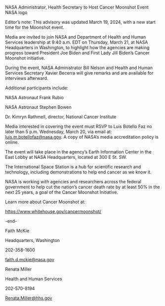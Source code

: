 NASA Administrator, Health Secretary to Host Cancer Moonshot Event 
 NASA logo

Editor’s note: This advisory was updated March 19, 2024, with a new start time for the Moonshot event.

Media are invited to join NASA and Department of Health and Human Services leadership at 9:40 a.m. EDT on Thursday, March 21, at NASA Headquarters in Washington, to highlight how the agencies are making progress toward President Joe Biden and First Lady Jill Biden’s Cancer Moonshot initiative.

During the event, NASA Administrator Bill Nelson and Health and Human Services Secretary Xavier Becerra will give remarks and are available for interviews afterward.

Additional participants include:

NASA Astronaut Frank Rubio

NASA Astronaut Stephen Bowen

Dr. Kimryn Rathmell, director, National Cancer Institute

Media interested in covering the event must RSVP to Luis Botello Faz no later than 5 p.m. Wednesday, March 20, via email at: luis.m.botellofaz@nasa.gov. A copy of NASA’s media accreditation policy is online.

The event will take place in the agency’s Earth Information Center in the East Lobby at NASA Headquarters, located at 300 E St. SW.

The International Space Station is a hub for scientific research and technology, including demonstrations to help end cancer as we know it.

NASA is working with agencies and researchers across the federal government to help cut the nation’s cancer death rate by at least 50% in the next 25 years, a goal of the Cancer Moonshot Initiative.

Learn more about Cancer Moonshot at:

https://www.whitehouse.gov/cancermoonshot/

-end-

Faith McKie

Headquarters, Washington

202-358-1600

faith.d.mckie@nasa.gov

Renata Miller

Health and Human Services

202-570-8194

Renata.Miller@hhs.gov